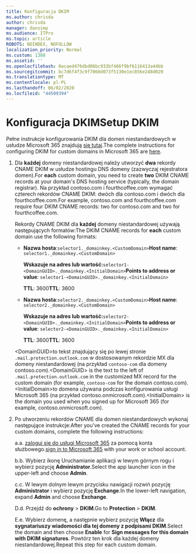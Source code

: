 ```yaml
---
title: Konfiguracja DKIM
ms.author: chrisda
author: chrisda
manager: dansimp
ms.audience: ITPro
ms.topic: article
ROBOTS: NOINDEX, NOFOLLOW
localization_priority: Normal
ms.custom: 1388
ms.assetid: ''
ms.openlocfilehash: 0acaed476dbd06bc933bf466f9bf6116413a44bb
ms.sourcegitcommit: bc7d6f4f3c9f7060d073f5130e1ec856e248d020
ms.translationtype: MT
ms.contentlocale: pl-PL
ms.lasthandoff: 06/02/2020
ms.locfileid: "44509394"
---
```

# <a name="setup-dkim"></a><span data-ttu-id="86535-102">Konfiguracja DKIM</span><span class="sxs-lookup"><span data-stu-id="86535-102">Setup DKIM</span></span>

<span data-ttu-id="86535-103">Pełne instrukcje konfigurowania DKIM dla domen niestandardowych w usłudze Microsoft 365 znajdują [się tutaj](https://docs.microsoft.com/microsoft-365/security/office-365-security/use-dkim-to-validate-outbound-email#steps-you-need-to-do-to-manually-set-up-dkim).</span><span class="sxs-lookup"><span data-stu-id="86535-103">The complete instructions for configuring DKIM for custom domains in Microsoft 365 are [here](https://docs.microsoft.com/microsoft-365/security/office-365-security/use-dkim-to-validate-outbound-email#steps-you-need-to-do-to-manually-set-up-dkim).</span></span>

1. <span data-ttu-id="86535-104">Dla **każdej** domeny niestandardowej należy utworzyć **dwa** rekordy CNAME DKIM w usłudze hostingu DNS domeny (zazwyczaj rejestratora domen).</span><span class="sxs-lookup"><span data-stu-id="86535-104">For **each** custom domain, you need to create **two** DKIM CNAME records at your domain's DNS hosting service (typically, the domain registrar).</span></span> <span data-ttu-id="86535-105">Na przykład contoso.com i fourthcoffee.com wymagać czterech rekordów CNAME DKIM: dwóch dla contoso.com i dwóch dla fourthcoffee.com.</span><span class="sxs-lookup"><span data-stu-id="86535-105">For example, contoso.com and fourthcoffee.com require four DKIM CNAME records: two for contoso.com and two for fourthcoffee.com.</span></span>

   <span data-ttu-id="86535-106">Rekordy CNAME DKIM dla **każdej** domeny niestandardowej używają następujących formatów:</span><span class="sxs-lookup"><span data-stu-id="86535-106">The DKIM CNAME records for **each** custom domain use the following formats:</span></span>

   - <span data-ttu-id="86535-107">**Nazwa hosta**:`selector1._domainkey.<CustomDomain>`</span><span class="sxs-lookup"><span data-stu-id="86535-107">**Host name**: `selector1._domainkey.<CustomDomain>`</span></span>

     <span data-ttu-id="86535-108">**Wskazuje na adres lub wartość:**`selector1-<DomainGUID>._domainkey.<InitialDomain>`</span><span class="sxs-lookup"><span data-stu-id="86535-108">**Points to address or value**: `selector1-<DomainGUID>._domainkey.<InitialDomain>`</span></span>

     <span data-ttu-id="86535-109">**TTL**: 3600</span><span class="sxs-lookup"><span data-stu-id="86535-109">**TTL**: 3600</span></span>

   - <span data-ttu-id="86535-110">**Nazwa hosta**:`selector2._domainkey.<CustomDomain>`</span><span class="sxs-lookup"><span data-stu-id="86535-110">**Host name**: `selector2._domainkey.<CustomDomain>`</span></span>

     <span data-ttu-id="86535-111">**Wskazuje na adres lub wartość:**`selector2-<DomainGUID>._domainkey.<InitialDomain>`</span><span class="sxs-lookup"><span data-stu-id="86535-111">**Points to address or value**: `selector2-<DomainGUID>._domainkey.<InitialDomain>`</span></span>

     <span data-ttu-id="86535-112">**TTL**: 3600</span><span class="sxs-lookup"><span data-stu-id="86535-112">**TTL**: 3600</span></span>

   <span data-ttu-id="86535-113">\<DomainGUID\>to tekst znajdujący się po lewej stronie `.mail.protection.outlook.com` w dostosowanym rekordzie MX dla domeny niestandardowej (na przykład `contoso-com` dla domeny contoso.com).</span><span class="sxs-lookup"><span data-stu-id="86535-113">\<DomainGUID\> is the text to the left of `.mail.protection.outlook.com` in the customized MX record for the custom domain (for example, `contoso-com` for the domain contoso.com).</span></span> <span data-ttu-id="86535-114">\<InitialDomain\>to domena używana podczas konfigurowania usługi Microsoft 365 (na przykład contoso.onmicrosoft.com).</span><span class="sxs-lookup"><span data-stu-id="86535-114">\<InitialDomain\> is the domain you used when you signed up for Microsoft 365 (for example, contoso.onmicrosoft.com).</span></span>

2. <span data-ttu-id="86535-115">Po utworzeniu rekordów CNAME dla domen niestandardowych wykonaj następujące instrukcje:</span><span class="sxs-lookup"><span data-stu-id="86535-115">After you've created the CNAME records for your custom domains, complete the following instructions:</span></span>

   <span data-ttu-id="86535-116">a.</span><span class="sxs-lookup"><span data-stu-id="86535-116">a.</span></span> <span data-ttu-id="86535-117">[zaloguj się do usługi Microsoft 365](https://support.office.microsoft.com/article/e9eb7d51-5430-4929-91ab-6157c5a050b4) za pomocą konta służbowego.</span><span class="sxs-lookup"><span data-stu-id="86535-117">[sign in to Microsoft 365](https://support.office.microsoft.com/article/e9eb7d51-5430-4929-91ab-6157c5a050b4) with your work or school account.</span></span>

   <span data-ttu-id="86535-118">b.</span><span class="sxs-lookup"><span data-stu-id="86535-118">b.</span></span> <span data-ttu-id="86535-119">Wybierz ikonę Uruchamianie aplikacji w lewym górnym rogu i wybierz pozycję **Administrator**.</span><span class="sxs-lookup"><span data-stu-id="86535-119">Select the app launcher icon in the upper-left and choose **Admin**.</span></span>

   <span data-ttu-id="86535-120">c.</span><span class="sxs-lookup"><span data-stu-id="86535-120">c.</span></span> <span data-ttu-id="86535-121">W lewym dolnym lewym przycisku nawigacji rozwiń pozycję **Administrator** i wybierz pozycję **Exchange**.</span><span class="sxs-lookup"><span data-stu-id="86535-121">In the lower-left navigation, expand **Admin** and choose **Exchange**.</span></span>

   <span data-ttu-id="86535-122">D.</span><span class="sxs-lookup"><span data-stu-id="86535-122">d.</span></span> <span data-ttu-id="86535-123">Przejdź do **ochrony**  >  **DKIM**.</span><span class="sxs-lookup"><span data-stu-id="86535-123">Go to **Protection** > **DKIM**.</span></span>

   <span data-ttu-id="86535-124">E.</span><span class="sxs-lookup"><span data-stu-id="86535-124">e.</span></span> <span data-ttu-id="86535-125">Wybierz domenę, a następnie wybierz pozycję **Włącz** dla **sygnatariuszy wiadomości dla tej domeny z podpisami DKIM**.</span><span class="sxs-lookup"><span data-stu-id="86535-125">Select the domain and then choose **Enable** for **Sign messages for this domain with DKIM signatures**.</span></span> <span data-ttu-id="86535-126">Powtórz ten krok dla każdej domeny niestandardowej.</span><span class="sxs-lookup"><span data-stu-id="86535-126">Repeat this step for each custom domain.</span></span>
